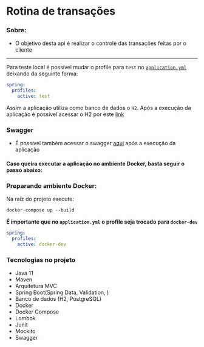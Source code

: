 # Rotina de transações

### Sobre: 
* O objetivo desta api é realizar o controle das transações feitas por o cliente
----

Para teste local é possível mudar o profile para `test` no [`application.yml`](https://github.com/lucasbarrossantos/account/blob/main/src/main/resources/application.yml)
deixando da seguinte forma:

```yaml
spring:
  profiles:
    active: test
```

Assim a aplicação utiliza como banco de dados o `H2`. Após a execução da aplicação é possível acessar o H2 por este [link](http://localhost:8080/api/h2)

### Swagger
- É possível também acessar o swagger [aqui](http://localhost:8080/api/swagger-ui/#/) após a execução da aplicação

#### Caso queira executar a aplicação no ambiente Docker, basta seguir o passo abaixo:

### Preparando ambiente Docker:

Na raiz do projeto execute: </p>
```dockerfile
docker-compose up --build
```
__É importante que no `application.yml` o profile seja trocado para `docker-dev`__

```yaml
spring:
  profiles:
    active: docker-dev
```

### Tecnologias no projeto

- Java 11
- Maven
- Arquitetura MVC
- Spring Boot(Spring Data, Validation, )
- Banco de dados (H2, PostgreSQL)
- Docker
- Docker Compose
- Lombok
- Junit
- Mockito
- Swagger
